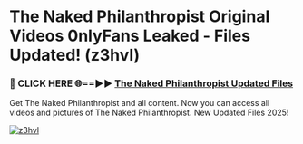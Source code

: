 # The Naked Philanthropist Original Videos 0nlyFans Leaked - Files Updated! (z3hvl)

<h3>🔴 CLICK HERE 🌐==►► <a href="https://tinyurl.com/up5wt9bj" rel="nofollow">The Naked Philanthropist Updated Files</a></h3>

Get The Naked Philanthropist and all content. Now you can access all videos and pictures of The Naked Philanthropist. New Updated Files 2025!

[![z3hvl](https://i.imgur.com/ABiUzMV.gif)](https://tinyurl.com/up5wt9bj)
